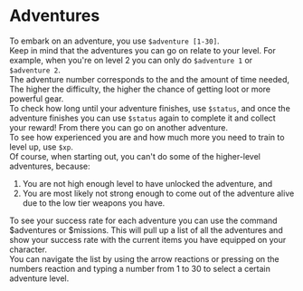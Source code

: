 # Adventures

To embark on an adventure, you use `$adventure [1-30]`.  
Keep in mind that the adventures you can go on relate to your level. For example, when you're on level 2 you can only do `$adventure 1` or `$adventure 2`.  
The adventure number corresponds to the  and the amount of time needed, The higher the difficulty, the higher the chance of getting loot or more powerful gear.  
To check how long until your adventure finishes, use `$status`, and once the adventure finishes you can use `$status` again to complete it and collect your reward! From there you can go on another adventure.  
To see how experienced you are and how much more you need to train to level up, use `$xp`.  
Of course, when starting out, you can't do some of the higher-level adventures, because:

1. You are not high enough level to have unlocked the adventure, and
2. You are most likely not strong enough to come out of the adventure alive due to the low tier weapons you have.

To see your success rate for each adventure you can use the command $adventures or $missions. This will pull up a list of all the adventures and show your success rate with the current items you have equipped on your character.  
You can navigate the list by using the arrow reactions or pressing on the numbers reaction and typing a number from 1 to 30 to select a certain adventure level.
